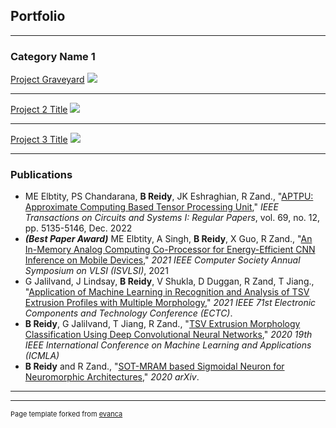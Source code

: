 ## Portfolio

---

### Category Name 1 

[Project Graveyard](/project_graveyard)
<img src="images/dummy_thumbnail.jpg?raw=true"/>

---
[Project 2 Title](/pdf/sample_presentation.pdf)
<img src="images/dummy_thumbnail.jpg?raw=true"/>

---
[Project 3 Title](http://example.com/)
<img src="images/dummy_thumbnail.jpg?raw=true"/>

---

### Publications

- ME Elbtity, PS Chandarana, **B Reidy**, JK Eshraghian, R Zand., "[APTPU: Approximate Computing Based Tensor Processing Unit](https://ieeexplore.ieee.org/abstract/document/9901385)," *IEEE Transactions on Circuits and Systems I: Regular Papers*, vol. 69, no. 12, pp. 5135-5146, Dec. 2022
- ***(Best Paper Award)*** ME Elbtity, A Singh, **B Reidy**, X Guo, R Zand., "[An In-Memory Analog Computing Co-Processor for Energy-Efficient CNN Inference on Mobile Devices](http://example.com/)," *2021 IEEE Computer Society Annual Symposium on VLSI (ISVLSI)*, 2021
- G Jalilvand, J Lindsay, **B Reidy**, V Shukla, D Duggan, R Zand, T Jiang., "[Application of Machine Learning in Recognition and Analysis of TSV Extrusion Profiles with Multiple Morphology](https://ieeexplore.ieee.org/abstract/document/9501584)," *2021 IEEE 71st Electronic Components and Technology Conference (ECTC)*.
- **B Reidy**, G Jalilvand, T Jiang, R Zand., "[TSV Extrusion Morphology Classification Using Deep Convolutional Neural Networks](https://ieeexplore.ieee.org/abstract/document/9356292)," *2020 19th IEEE International Conference on Machine Learning and Applications (ICMLA)*
- **B Reidy** and R Zand., "[SOT-MRAM based Sigmoidal Neuron for Neuromorphic Architectures](https://arxiv.org/abs/2006.01238)," *2020 arXiv*.

---




---
<p style="font-size:11px">Page template forked from <a href="https://github.com/evanca/quick-portfolio">evanca</a></p>
<!-- Remove above link if you don't want to attibute -->